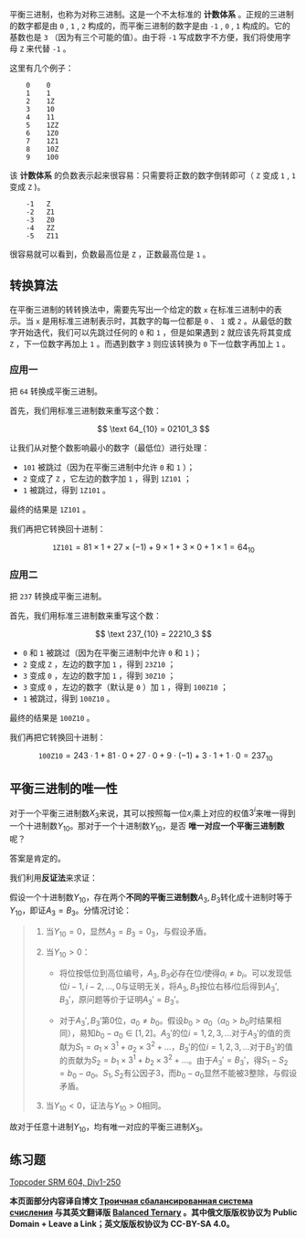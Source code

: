 平衡三进制，也称为对称三进制。这是一个不太标准的 **计数体系** 。正规的三进制的数字都是由 `0` , `1` , `2` 构成的，而平衡三进制的数字是由 `-1` , `0` , `1` 构成的。它的基数也是 `3` （因为有三个可能的值）。由于将 `-1` 写成数字不方便，我们将使用字母 `Z` 来代替 `-1` 。

这里有几个例子：

```text
    0    0
    1    1
    2    1Z
    3    10
    4    11
    5    1ZZ
    6    1Z0
    7    1Z1
    8    10Z
    9    100
```

该 **计数体系** 的负数表示起来很容易：只需要将正数的数字倒转即可（ `Z` 变成 `1` , `1` 变成 `Z` )。

```text
    -1   Z
    -2   Z1
    -3   Z0
    -4   ZZ
    -5   Z11
```

很容易就可以看到，负数最高位是 `Z` ，正数最高位是 `1` 。

## 转换算法

在平衡三进制的转转换法中，需要先写出一个给定的数 `x` 在标准三进制中的表示。当 `x` 是用标准三进制表示时，其数字的每一位都是 `0` 、 `1` 或 `2` 。从最低的数字开始迭代，我们可以先跳过任何的 `0` 和 `1` ，但是如果遇到 `2` 就应该先将其变成 `Z` ，下一位数字再加上 `1` 。而遇到数字 `3` 则应该转换为 `0` 下一位数字再加上 `1` 。

### 应用一

把 `64` 转换成平衡三进制。

首先，我们用标准三进制数来重写这个数：

$$
\text 64_{10} = 02101_3
$$

让我们从对整个数影响最小的数字（最低位）进行处理：

-  `101` 被跳过（因为在平衡三进制中允许 `0` 和 `1` ）；
-  `2` 变成了 `Z` ，它左边的数字加 `1` ，得到 `1Z101` ；
-  `1` 被跳过，得到 `1Z101` 。

最终的结果是 `1Z101` 。

我们再把它转换回十进制：

$$
\texttt {1Z101}=81 \times 1 +27 \times (-1) + 9 \times 1 + 3 \times 0 + 1 \times 1 = 64_{10}
$$

### 应用二

把 `237` 转换成平衡三进制。

首先，我们用标准三进制数来重写这个数：

$$
\text 237_{10} = 22210_3
$$

-  `0` 和 `1` 被跳过（因为在平衡三进制中允许 `0` 和 `1` )；
-  `2` 变成 `Z` ，左边的数字加 `1` ，得到 `23Z10` ；
-  `3` 变成 `0` ，左边的数字加 `1` ，得到 `30Z10` ；
-  `3` 变成 `0` ，左边的数字（默认是 `0` ）加 `1` ，得到 `100Z10` ；
-  `1` 被跳过，得到 `100Z10` 。

最终的结果是 `100Z10` 。

我们再把它转换回十进制：

$$
\texttt{ 100Z10} = 243 \cdot 1 + 81 \cdot 0 + 27 \cdot 0 + 9 \cdot (-1) + 3 \cdot 1 + 1 \cdot 0 = 237_{10}
$$

## 平衡三进制的唯一性

对于一个平衡三进制数$X_3$来说，其可以按照每一位$x_i$乘上对应的权值$3^i$来唯一得到一个十进制数$Y_{10}$。那对于一个十进制数$Y_{10}$，是否 **唯一对应一个平衡三进制数** 呢？

答案是肯定的。

我们利用**反证法**来求证：

假设一个十进制数$Y_{10}$，存在两个**不同的平衡三进制数**$A_3,B_3$转化成十进制时等于$Y_{10}$，即证$A_3 = B_3$。分情况讨论：

> 1. 当$Y_{10}=0$，显然$A_3 = B_3 = 0_3$，与假设矛盾。
> 2. 当$Y_{10}>0$：
>
>    - 将位按低位到高位编号，$A_3,B_3$必存在位$i$使得$a_i\neq b_i$。可以发现低位$i-1,i-2,...,0$与证明无关，将$A_3,B_3$按位右移$i$位后得到$A_3',B_3'$，原问题等价于证明$A_3'=B_3'$。
>
>     - 对于$A_3',B_3'$第$0$位，$a_0 \neq b_0$。假设$b_0 > a_0$（$a_0>b_0$时结果相同），易知$b_0 - a_0 \in [1,2]$。$A_3'$的位$i=1,2,3,...$对于$A_3'$的值的贡献为$S_1 = a_1 \times 3^1 + a_2 \times 3^2+ \dots$，$B_3'$的位$i=1,2,3,...$对于$B_3'$的值的贡献为$S_2 = b_1 \times 3^1 + b_2 \times 3^2 + \dots$。由于$A_3' = B_3'$，得$S_1 - S_2 = b_0 - a_0$。$S_1,S_2$有公因子$3$，而$b_0 - a_0$显然不能被$3$整除，与假设矛盾。
> 3. 当$Y_{10}<0$，证法与$Y_{10}>0$相同。

故对于任意十进制$Y_{10}$，均有唯一对应的平衡三进制$X_3$。

## 练习题

 [Topcoder SRM 604, Div1-250](https://community.topcoder.com/stat?c=problem_statement&pm=12917&rd=15837) 

 **本页面部分内容译自博文 [Троичная сбалансированная система счисления](http://e-maxx.ru/algo/balanced_ternary) 与其英文翻译版 [Balanced Ternary](https://cp-algorithms.com/algebra/balanced-ternary.html) 。其中俄文版版权协议为 Public Domain + Leave a Link；英文版版权协议为 CC-BY-SA 4.0。** 
